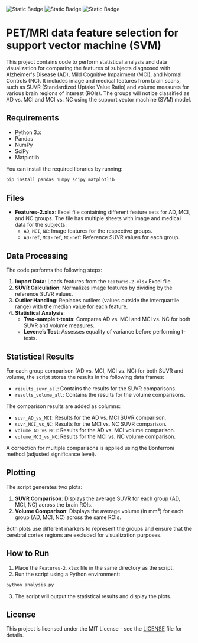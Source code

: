 ![Static Badge](https://img.shields.io/badge/Python-8A2BE2)
![Static Badge](https://img.shields.io/badge/AI-8A2BE2)
![Static Badge](https://img.shields.io/badge/PET%20/%20MRI-4CAF50)

# PET/MRI data feature selection for support vector machine (SVM)

This project contains code to perform statistical analysis and data visualization for comparing the features of subjects diagnosed with Alzheimer's Disease (AD), Mild Cognitive Impairment (MCI), and Normal Controls (NC). It includes image and medical features from brain scans, such as SUVR (Standardized Uptake Value Ratio) and volume measures for various brain regions of interest (ROIs). The groups will not be classified as AD vs. MCI and MCI vs. NC using the support vector machine (SVM) model.

## Requirements

- Python 3.x
- Pandas
- NumPy
- SciPy
- Matplotlib

You can install the required libraries by running:

```bash
pip install pandas numpy scipy matplotlib
```

## Files

- **Features-2.xlsx**: Excel file containing different feature sets for AD, MCI, and NC groups. The file has multiple sheets with image and medical data for the subjects:
  - `AD`, `MCI`, `NC`: Image features for the respective groups.
  - `AD-ref`, `MCI-ref`, `NC-ref`: Reference SUVR values for each group.

## Data Processing

The code performs the following steps:

1. **Import Data**: Loads features from the `Features-2.xlsx` Excel file.
2. **SUVR Calculation**: Normalizes image features by dividing by the reference SUVR values.
3. **Outlier Handling**: Replaces outliers (values outside the interquartile range) with the median value for each feature.
4. **Statistical Analysis**: 
   - **Two-sample t-tests**: Compares AD vs. MCI and MCI vs. NC for both SUVR and volume measures.
   - **Levene’s Test**: Assesses equality of variance before performing t-tests.

## Statistical Results

For each group comparison (AD vs. MCI, MCI vs. NC) for both SUVR and volume, the script stores the results in the following data frames:

- `results_suvr_all`: Contains the results for the SUVR comparisons.
- `results_volume_all`: Contains the results for the volume comparisons.

The comparison results are added as columns:
- `suvr_AD_vs_MCI`: Results for the AD vs. MCI SUVR comparison.
- `suvr_MCI_vs_NC`: Results for the MCI vs. NC SUVR comparison.
- `volume_AD_vs_MCI`: Results for the AD vs. MCI volume comparison.
- `volume_MCI_vs_NC`: Results for the MCI vs. NC volume comparison.

A correction for multiple comparisons is applied using the Bonferroni method (adjusted significance level).

## Plotting

The script generates two plots:

1. **SUVR Comparison**: Displays the average SUVR for each group (AD, MCI, NC) across the brain ROIs.
2. **Volume Comparison**: Displays the average volume (in mm³) for each group (AD, MCI, NC) across the same ROIs.

Both plots use different markers to represent the groups and ensure that the cerebral cortex regions are excluded for visualization purposes.

## How to Run

1. Place the `Features-2.xlsx` file in the same directory as the script.
2. Run the script using a Python environment:

```bash
python analysis.py
```

3. The script will output the statistical results and display the plots.

## License

This project is licensed under the MIT License - see the [LICENSE](LICENSE) file for details.
